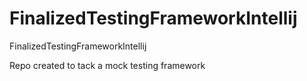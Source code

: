 # FinalizedTestingFrameworkIntellij
FinalizedTestingFrameworkIntellij

Repo created to tack a mock testing framework
